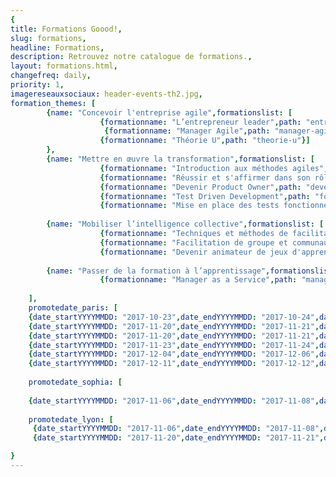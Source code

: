 ```yaml
---
{
title: Formations Goood!,
slug: formations,
headline: Formations,
description: Retrouvez notre catalogue de formations.,
layout: formations.html,
changefreq: daily,
priority: 1,
imagereseauxsociaux: header-events-th2.jpg,
formation_themes: [
        {name: "Concevoir l'entreprise agile",formationslist: [
                    {formationname: "L’entrepreneur leader",path: "entrepreneur-leader"},
                     {formationname: "Manager Agile",path: "manager-agile"},
                    {formationname: "Théorie U",path: "theorie-u"}]
        },
        {name: "Mettre en œuvre la transformation",formationslist: [
                    {formationname: "Introduction aux méthodes agiles",path: "introduction-methodes-agiles"},
                    {formationname: "Réussir et s'affirmer dans son rôle de Scrum Master",path: "scrum-master"},
                    {formationname: "Devenir Product Owner",path: "devenir-product-owner"},
                    {formationname: "Test Driven Development",path: "formation-tdd"},
                    {formationname: "Mise en place des tests fonctionnels avec TFS et Microsoft Test Manager",path: "tests-fonctionnels"}]},
                    
        {name: "Mobiliser l’intelligence collective",formationslist: [
                    {formationname: "Techniques et méthodes de facilitation de groupe - ToP",path: "techniques-et-methodes-de-facilitation-de-groupe"},
                    {formationname: "Facilitation de groupe et communautés de pratiques",path: "facilitation-de-groupe-et-communautes-de-pratiques"},
                    {formationname: "Devenir animateur de jeux d'apprentissage",path: "devenir-animateur-jeux-apprentissage"}]},
       
        {name: "Passer de la formation à l’apprentissage",formationslist: [
                    {formationname: "Manager as a Service",path: "manager-as-a-service"}]}
        
    ],
    promotedate_paris: [
    {date_startYYYYMMDD: "2017-10-23",date_endYYYYMMDD: "2017-10-24",date_start: "23/10/2017",formationname: "Facilitation de groupe et communautés de pratiques", path: "facilitation-de-groupe-et-communautes-de-pratiques"},
    {date_startYYYYMMDD: "2017-11-20",date_endYYYYMMDD: "2017-11-21",date_start: "20/11/2017",formationname: "Facilitation de groupe et communautés de pratiques", path: "facilitation-de-groupe-et-communautes-de-pratiques"},
    {date_startYYYYMMDD: "2017-11-20",date_endYYYYMMDD: "2017-11-21",date_start: "20/11/2017",formationname: "Techniques et méthodes de facilitation de groupe - ToP", path: "techniques-et-methodes-de-facilitation-de-groupe"},
    {date_startYYYYMMDD: "2017-11-23",date_endYYYYMMDD: "2017-11-24",date_start: "23/11/2017",formationname: "Manager Agile", path: "manager-agile"},
    {date_startYYYYMMDD: "2017-12-04",date_endYYYYMMDD: "2017-12-06",date_start: "04/12/2017",formationname: "Theorie U", path: "theorie-u"},
    {date_startYYYYMMDD: "2017-12-11",date_endYYYYMMDD: "2017-12-12",date_start: "11/12/2017",formationname: "Devenir Product Owner", path: "devenir-product-owner"}],
    
    promotedate_sophia: [
    
    {date_startYYYYMMDD: "2017-11-06",date_endYYYYMMDD: "2017-11-08",date_start: "06/11/2017",formationname: "introduction aux methodes agiles", path: "introduction-methodes-agiles"}],
    
    promotedate_lyon: [
     {date_startYYYYMMDD: "2017-11-06",date_endYYYYMMDD: "2017-11-08",date_start: "06/11/2017",formationname: "introduction aux methodes agiles", path: "introduction-methodes-agiles"},
     {date_startYYYYMMDD: "2017-11-20",date_endYYYYMMDD: "2017-11-21",date_start: "20/11/2017",formationname: "Techniques et méthodes de facilitation de groupe - ToP", path: "techniques-et-methodes-de-facilitation-de-groupe"}]

}
---
```

